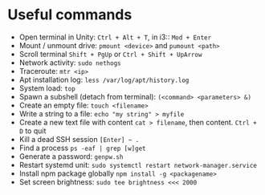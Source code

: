 Useful commands 
===============

- Open terminal in Unity: `Ctrl + Alt + T`, in i3:: `Mod + Enter`
- Mount / unmount drive: `pmount <device>` and `pumount <path>`
- Scroll terminal `Shift + PgUp` or `Ctrl + Shift + UpArrow`
- Network activity: `sudo nethogs`
- Traceroute: `mtr <ip>`
- Apt installation log: `less /var/log/apt/history.log`
- System load: `top` 
- Spawn a subshell (detach from terminal): `(<command> <parameters> &)`
- Create an empty file: `touch <filename>`
- Write a string to a file: `echo "my string" > myfile`
- Create a new text file with content `cat > filename`, then content. `Ctrl + D` to quit
- Kill a dead SSH session `[Enter] ~ .`
- Find a process `ps -eaf | grep [w]get`
- Generate a password: `genpw.sh`
- Restart systemd unit: `sudo systemctl restart network-manager.service`
- Install npm package globally `npm install -g <packagename>`
- Set screen brightness: `sudo tee brightness <<< 2000`
